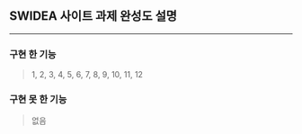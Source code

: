 ## SWIDEA 사이트 과제 완성도 설명

<hr/>

### 구현 한 기능

> 1, 2, 3, 4, 5, 6, 7, 8, 9, 10, 11, 12

### 구현 못 한 기능

> 없음
